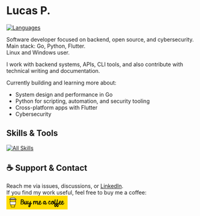 # Lucas P.
[![Languages](https://skillicons.dev/icons?i=go,python,dart,js,mysql&perline=6)](https://skillicons.dev)  

Software developer focused on backend, open source, and cybersecurity.  
Main stack: Go, Python, Flutter.  
Linux and Windows user.

I work with backend systems, APIs, CLI tools, and also contribute with technical writing and documentation.

Currently building and learning more about:
- System design and performance in Go
- Python for scripting, automation, and security tooling
- Cross-platform apps with Flutter
- Cybersecurity

## Skills & Tools
[![All Skills](https://skillicons.dev/icons?i=flutter,django,react,bootstrap,firebase,elasticsearch,sqlite,flutter,django,react,bootstrap,firebase,elasticsearch,linux,arch,windows,git,github,vscode,docker,aws,gcp,neovim,nginx,postman,powershell,regex,md,notion,obsidian,replit,selenium,opencv,wordpress,vite,kali&perline=6)](https://skillicons.dev)  

## ☕ Support & Contact
Reach me via issues, discussions, or [LinkedIn](https://www.linkedin.com/in/lucas-p-147513265/).   
If you find my work useful, feel free to buy me a coffee:   
<a href="https://coffe.ee/x0rgus" target="_blank">
  <img src="https://raw.githubusercontent.com/x0rgus/x0rgus/refs/heads/main/coffee-btn.png" alt="Buy Me a Coffee" width="160"/>
</a>

